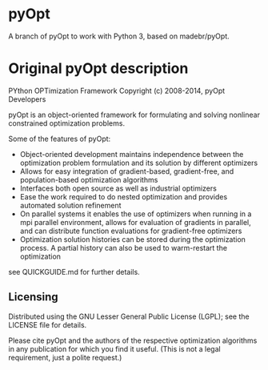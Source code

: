 # pyOpt
A branch of pyOpt to work with Python 3, based on madebr/pyOpt.


# Original pyOpt description
PYthon OPTimization Framework
Copyright (c) 2008-2014, pyOpt Developers

pyOpt is an object-oriented framework for formulating and solving 
nonlinear constrained optimization problems. 

Some of the features of pyOpt:

*   Object-oriented development maintains independence between
    the optimization problem formulation and its solution by
    different optimizers
*   Allows for easy integration of gradient-based, gradient-free,
    and population-based optimization algorithms
*   Interfaces both open source as well as industrial optimizers
*   Ease the work required to do nested optimization and provides
    automated solution refinement
*   On parallel systems it enables the use of optimizers when
    running in a mpi parallel environment, allows for evaluation
    of gradients in parallel, and can distribute function
    evaluations for gradient-free optimizers
*   Optimization solution histories can be stored during the
    optimization process. A partial history can also be used
    to warm-restart the optimization
    
see QUICKGUIDE.md for further details.


## Licensing
Distributed using the GNU Lesser General Public License (LGPL); see 
the LICENSE file for details.

Please cite pyOpt and the authors of the respective optimization
algorithms in any publication for which you find it useful. 
(This is not a legal requirement, just a polite request.)
